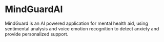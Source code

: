 # MindGuardAI
MindGuard is an AI powered application for mental health aid, using sentimental analysis and voice emotion recognition to detect anxiety and provide personalized support.
